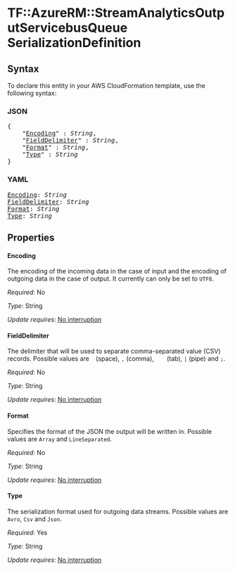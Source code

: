 # TF::AzureRM::StreamAnalyticsOutputServicebusQueue SerializationDefinition

## Syntax

To declare this entity in your AWS CloudFormation template, use the following syntax:

### JSON

<pre>
{
    "<a href="#encoding" title="Encoding">Encoding</a>" : <i>String</i>,
    "<a href="#fielddelimiter" title="FieldDelimiter">FieldDelimiter</a>" : <i>String</i>,
    "<a href="#format" title="Format">Format</a>" : <i>String</i>,
    "<a href="#type" title="Type">Type</a>" : <i>String</i>
}
</pre>

### YAML

<pre>
<a href="#encoding" title="Encoding">Encoding</a>: <i>String</i>
<a href="#fielddelimiter" title="FieldDelimiter">FieldDelimiter</a>: <i>String</i>
<a href="#format" title="Format">Format</a>: <i>String</i>
<a href="#type" title="Type">Type</a>: <i>String</i>
</pre>

## Properties

#### Encoding

The encoding of the incoming data in the case of input and the encoding of outgoing data in the case of output. It currently can only be set to `UTF8`.

_Required_: No

_Type_: String

_Update requires_: [No interruption](https://docs.aws.amazon.com/AWSCloudFormation/latest/UserGuide/using-cfn-updating-stacks-update-behaviors.html#update-no-interrupt)

#### FieldDelimiter

The delimiter that will be used to separate comma-separated value (CSV) records. Possible values are ` ` (space), `,` (comma), `   ` (tab), `|` (pipe) and `;`.

_Required_: No

_Type_: String

_Update requires_: [No interruption](https://docs.aws.amazon.com/AWSCloudFormation/latest/UserGuide/using-cfn-updating-stacks-update-behaviors.html#update-no-interrupt)

#### Format

Specifies the format of the JSON the output will be written in. Possible values are `Array` and `LineSeparated`.

_Required_: No

_Type_: String

_Update requires_: [No interruption](https://docs.aws.amazon.com/AWSCloudFormation/latest/UserGuide/using-cfn-updating-stacks-update-behaviors.html#update-no-interrupt)

#### Type

The serialization format used for outgoing data streams. Possible values are `Avro`, `Csv` and `Json`.

_Required_: Yes

_Type_: String

_Update requires_: [No interruption](https://docs.aws.amazon.com/AWSCloudFormation/latest/UserGuide/using-cfn-updating-stacks-update-behaviors.html#update-no-interrupt)

